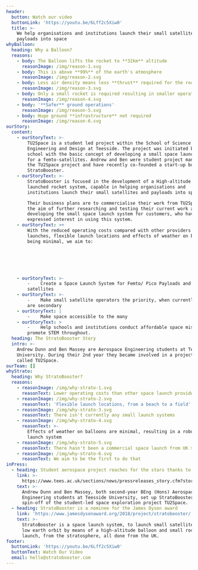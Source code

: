 ```yaml
---
header:
  button: Watch our video
  buttonLink: 'https://youtu.be/6Lff2c5Xiw0'
  title: >-
    We help organisations and institutions launch their small satellites and
    payloads into space
whyBalloon:
  heading: Why a Balloon?
  reasons:
    - body: The Balloon lifts the rocket to **32km** altitude
      reasonImage: /img/reason-1.svg
    - body: This is above **99%** of the earth's atmosphere
      reasonImage: /img/reason-2.svg
    - body: Less air density means less **thrust** required for the rocket
      reasonImage: /img/reason-3.svg
    - body: Only a small rocket is required resulting in smaller operating **costs**
      reasonImage: /img/reason-4.svg
    - body: '**Safer** ground operations'
      reasonImage: /img/reason-5.svg
    - body: Huge ground **infrastructure** not required
      reasonImage: /img/reason-6.svg
ourStory:
  content:
    - ourStoryText: >-
        TU2Space is a student led project within the School of Science
        Engineering and Design at Teesside. The project was initiated by the
        school with the basic concept of developing a small space launch system
        for a femto-satellites. Andrew and Ben were student project managers of
        the TU2Space project and have recently co-founded a start-up business,
        StratoBooster. 
    - ourStoryText: >-
        StratoBooster is focused in the development of a High-altitude Balloon
        launched rocket system, capable in helping organisations and
        institutions launch their small satellites and payloads into space

        Their business plans are to commercialise their work from TU2Space with
        the aim of further researching and testing their current work and
        developing the small space launch system for customers, who have already
        expressed interest in using this system. 
    - ourStoryText: >+
        With the reduced operating costs compared with other providers of space
        launches, flexible launch locations and effects of weather on balloons
        being minimal, we aim to: 



         


    - ourStoryText: >-
        -    Create a Space Launch System for Femto/ Pico Payloads and
        satellites 
    - ourStoryText: >-
        -    Make small satellite operators the priority, when currently they
        are secondary
    - ourStoryText: |
        -    Make space accessible to the many
    - ourStoryText: >
        -    Help schools and institutions conduct affordable space missions and
        promote STEM throughout. 
  heading: The StratoBooster Story
  intro: >-
    Andrew Dunn and Ben Massey are Aerospace Engineering students at Teesside
    University. During their 2nd year they became involved in a project now
    called TU2Space.
ourTeam: []
whyStrato:
  heading: Why StratoBooster?
  reasons:
    - reasonImage: /img/why-strato-1.svg
      reasonText: Lower operating costs than other space launch providers
    - reasonImage: /img/why-strato-2.svg
      reasonText: 'Flexible launch locations, from a beach to a field'
    - reasonImage: /img/why-strato-3.svg
      reasonText: There isn't currently any small launch systems
    - reasonImage: /img/why-strato-4.svg
      reasonText: >-
        Effects of weather on balloons are minimal, resulting in a robust ground
        launch system
    - reasonImage: /img/why-strato-5.svg
      reasonText: There hasn't been a commercial space launch from UK soil
    - reasonImage: /img/why-strato-6.svg
      reasonText: We aim to be the first to do that
inPress:
  - heading: Student aerospace project reaches for the stars thanks to funding boost
    link: >-
      https://www.tees.ac.uk/sections/news/pressreleases_story.cfm?story_id=6858&this_issue_title=June%202018&this_issue=301
    text: >-
      Andrew Dunn and Ben Massey, both second-year BEng (Hons) Aerospace
      Engineering students at Teesside University, set up StratoBooster, a
      spin-off of the student-led space exploration project TU2Space.
  - heading: StratoBooster is a nominee for the James Dyson award
    link: 'https://www.jamesdysonaward.org/2018/project/stratobooster/'
    text: >-
      StratoBooster is a space launch system, to launch small satellites into
      low earth orbit by means of a high-altitude balloon and small rocket
      launch, from the stratosphere, all done from the UK.
footer:
  buttonLink: 'https://youtu.be/6Lff2c5Xiw0'
  buttonText: Watch Our Video
  email: hello@stratobooster.com
---
```


